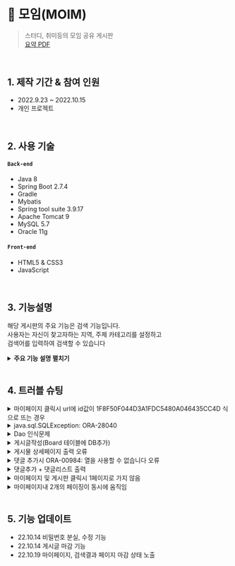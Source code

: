 # :pushpin: 모임(MOIM)
>스터디, 취미등의 모임 공유 게시판  
>[요약 PDF](https://drive.google.com/file/d/1whriLreibG0C8HqN9YESodWJNzL4TBEi/view?usp=sharing)

</br>

## 1. 제작 기간 & 참여 인원
- 2022.9.23 ~ 2022.10.15
- 개인 프로젝트

</br>

## 2. 사용 기술
#### `Back-end`
  - Java 8
  - Spring Boot 2.7.4
  - Gradle
  - Mybatis
  - Spring tool suite 3.9.17
  - Apache Tomcat 9
  - MySQL 5.7
  - Oracle 11g
#### `Front-end`
  - HTML5 & CSS3
  - JavaScript

</br>

## 3. 기능설명
해당 게시판의 주요 기능은 검색 기능입니다.  
사용자는 자신이 찾고자하는 지역, 주제 카테고리를 설정하고  
검색어를 입력하여 검색할 수 있습니다  


<details>
<summary><b>주요 기능 설명 펼치기</b></summary>
<div markdown="1">

### 3.1. 전체 흐름
![](https://user-images.githubusercontent.com/115128823/196615661-92f8c33a-8876-47f5-8125-3f6b665e73c6.png)

### 3.2. Controller

- **요청 처리** :pushpin: [코드 확인](https://github.com/chadol0313/archive/blob/ed3ad4bf88edfc0d688e7191011dd5146e17ac91/Moim_Project/src/main/java/com/study/moim/controller/BoardController.java#L190)
  - Controller에서는 요청을 화면단에서 넘어온 요청을 받고, Service 계층에 로직 처리를 위임합니다.
  - View로부터 전달받은 지역,주제,검색키워드,페이지를 매개변수로 하여 Service에서 실행한 메서드 값을 받아옵니다.
  - 받은 결과값은 HashMap에 저장하도록 했습니다.

- **결과 처리** :pushpin: [코드 확인](https://github.com/chadol0313/archive/blob/ed3ad4bf88edfc0d688e7191011dd5146e17ac91/Moim_Project/src/main/java/com/study/moim/controller/BoardController.java#L212)
  - Service 계층에서 넘어온 로직 처리 결과(메세지)를 화면단에 응답해줍니다.
  - Service 계층에서 넘어온 로직 처리 결과를 model에 넣어줍니다.
  - 지역,주제,검색키워드는 검색결과 페이지에서 검색값을 유지하기위해 각각 따로 model에 넣어주었습니다.

### 3.3. Service

- **페이징 및 검색 결과값 처리** :pushpin: [코드 확인](https://github.com/chadol0313/archive/blob/ed3ad4bf88edfc0d688e7191011dd5146e17ac91/Moim_Project/src/main/java/com/study/moim/service/BoardService.java#L96)
  - 최종 결과를 담을 해쉬맵 객체를 생성합니다.
  - 페이징 객체를 생성하고 검색에 걸린 총 게시물 갯수를 카운트합니다
  - 페이지 시작번호, 끝번호, 지역, 주제, 검색키워드를 매개변수로 dao에서 넘어온 로직 결과를 List에 담습니다.
  - 페이징과 위의 결과값을 담은 List를 해쉬맵에 담았습니다

### 3.4. Mapper

![](https://user-images.githubusercontent.com/115128823/196623593-79182ce3-fdae-4e4e-bfa2-760e10c0def0.png)

- **검색 키워드 쿼리문** :pushpin: [코드 확인](https://github.com/chadol0313/archive/blob/ed3ad4bf88edfc0d688e7191011dd5146e17ac91/Moim_Project/src/main/resources/mybatis/mapper/Board.xml#L68)
  - 매개변수 지역과 주제가 일치하며 타이틀에 검색 키워드가 속한 게시글을 검색합니다.
 
### 3.5. View

![](https://user-images.githubusercontent.com/115128823/196624209-7c08f101-44a7-4381-93a1-4f837df471e0.png)

- **검색 값 유지** :pushpin: [코드 확인](https://github.com/chadol0313/archive/blob/ed3ad4bf88edfc0d688e7191011dd5146e17ac91/Moim_Project/src/main/webapp/WEB-INF/views/board/searchPage.jsp#L19)
  - JSTL문법을 이용하여 검색 결과페이지에서도 검색설정 값을 그대로 유지했습니다.
</div>
</details>

</br>

## 4. 트러블 슈팅
<details>
<summary> 마이페이지 클릭시 url에 id값이 1F8F50F044D3A1FDC5480A046435CC4D 식으로 뜨는 경우 </summary>
<div markdown="1">
 
  - 마이페이지 메뉴는 헤더에 있으므로 헤더 문제라고 생각
  - 헤더 작업시 아이디 출력 로그를 찍어보았으나 이상 無
  - 다시 생각해보니 로그인 페이지에서 main으로 attribute를 보내는 것이지 헤더로 보내는 것은 아님
  - 컨트롤러에서 헤더에 사용자 정보를 보내는가? X
  - 헤더 마이페이지 파라미터에 id값을 지우고 컨트롤러에서 사용자 값을 MemberDto에 담음
  - 그리고 getMember 메서드에 들어갔던 id값은 본래 getParameter로 얻었으나,
  - MemberDto에서 꺼내쓰는 것으로 수정
   
</div>
</details>  

<details>
<summary>java.sql.SQLException: ORA-28040</summary>
<div markdown="1">

- ojdbc6.jar 파일을 ojdbc8.jar로 변경

</div>
</details>

<details>
<summary>Dao 인식문제</summary>
<div markdown="1">
  
  - @Mapper 어노테이션 누락으로 추가하여 해결
  
</div>
</details>

<details>
<summary>게시글작성(Board 테이블에 DB추가)</summary>
<div markdown="1">
  
  - 각각의 파라미터를 @RequestParam 으로 받았었으나 오류
  - Dto 객체를 생성하고 아래와같이 request.getParameter로 수정
  </div>
</details>

<details>
<summary> 게시물 상세페이지 출력 오류 </summary>
<div markdown="1">
  
  - @RequestParam 으로 받은 게시글번호를 int 타입에서 String으로 변경
  
</div>
</details>
    
<details>
<summary>댓글 추가시 ORA-00984: 열을 사용할 수 없습니다 오류 </summary>
<div markdown="1">
  
  - 시퀀스명 오입력
   
</div>
</details>    

<details>
<summary> 댓글추가 + 댓글리스트 출력</summary>
<div markdown="1">
  
  - forEach문에 넣은 item이 리스트형이 아니어서 발생하는 오류
        
</div>
</details>  
    
<details>
<summary> 마이페이지 및 게시판 클릭시 1페이지로 가지 않음</summary>
<div markdown="1">
  
  - 이전 페이지에서 주소에 page값을 1로 고정
        
</div>
</details> 
    
<details>
<summary> 마이페이지내 2개의 페이징이 동시에 움직임</summary>
<div markdown="1">
  
   - Service단에서 page 변수를 2개로 나누었음
        
</div>
</details> 

</br>

## 5. 기능 업데이트
- 22.10.14 비밀번호 분실, 수정 기능
- 22.10.14 게시글 마감 기능
- 22.10.19 마이페이지, 검색결과 페이지 마감 상태 노출
